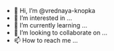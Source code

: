 - 👋 Hi, I’m @vrednaya-knopka
- 👀 I’m interested in ...
- 🌱 I’m currently learning ...
- 💞️ I’m looking to collaborate on ...
- 📫 How to reach me ...

<!---
vrednaya-knopka/vrednaya-knopka is a ✨ special ✨ repository because its `README.md` (this file) appears on your GitHub profile.
You can click the Preview link to take a look at your changes.
--->
